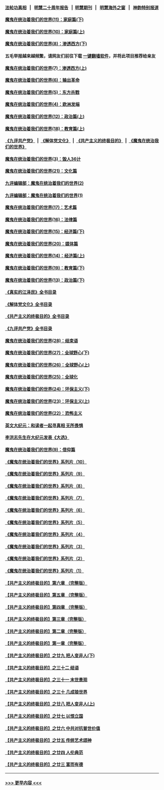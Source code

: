 #### [法轮功真相](https://github.com/gfw-breaker/truth/blob/master/README.md?t=0) &nbsp;&nbsp;|&nbsp;&nbsp; [明慧二十周年报告](https://github.com/gfw-breaker/mh-reports/blob/master/README.md?t=0) &nbsp;&nbsp;|&nbsp;&nbsp;[明慧期刊](https://github.com/gfw-breaker/mh-qikan) &nbsp;&nbsp;|&nbsp;&nbsp; [明慧海外之窗](https://github.com/gfw-breaker/mh-news/blob/master/README.md?t=0) &nbsp;&nbsp;|&nbsp;&nbsp; [神韵特别报道](https://github.com/gfw-breaker/mh-news/blob/master/shenyun.md?t=0)
#### [魔鬼在统治着我们的世界(11)：家庭篇(下)](../pages/nsc422/n10440961.md?t=12130550) 
#### [魔鬼在统治着我们的世界(10)：家庭篇(上)](../pages/nsc422/n10435448.md?t=12130550) 
#### [魔鬼在统治着我们的世界(8)：渗透西方(下)](../pages/nsc422/n10429603.md?t=12130550) 
#### 五毛举报越来越频繁，请网友们前往下载 [一键翻墙软件](https://github.com/gfw-breaker/ssr-accounts)，并将此项目推荐给亲友
#### [魔鬼在统治着我们的世界(7)：渗透西方(上)](../pages/nsc422/n10426013.md?t=12130550) 
#### [魔鬼在统治着我们的世界(6)：输出革命](../pages/nsc422/n10421536.md?t=12130550) 
#### [魔鬼在统治着我们的世界(5)：东方杀戮](../pages/nsc422/n10417707.md?t=12130550) 
#### [魔鬼在统治着我们的世界(4)：欧洲发端](../pages/nsc422/n10414890.md?t=12130550) 
#### [魔鬼在统治着我们的世界(12)：政治篇(上)](../pages/nsc422/n10444576.md?t=12130550) 
#### [魔鬼在统治着我们的世界(18)：教育篇(上)](../pages/nsc422/n10526970.md?t=12130550) 
#### [《九评共产党》](https://github.com/begood0513/9ping.md/blob/master/README.md) &nbsp;|&nbsp; [《解体党文化》](../../../../jtdwh.md/blob/master/README.md)  &nbsp;|&nbsp; [《共产主义的终极目的》](../../../../gczydzjmd.md/blob/master/README.md) &nbsp;|&nbsp; [《魔鬼在统治我们的世界》](../../../../mgztzwmdsj.md/blob/master/README.md) 
#### [魔鬼在统治着我们的世界(3)：毁人36计](../pages/nsc422/n10411583.md?t=12130550) 
#### [魔鬼在统治着我们的世界(21)：文化篇](../pages/nsc422/n10597706.md?t=12130550) 
#### [九评编辑部：魔鬼在统治着我们的世界(2)](../pages/nsc422/n10410036.md?t=12130550) 
#### [九评编辑部：魔鬼在统治着我们的世界(1)](../pages/nsc422/n10406825.md?t=12130550) 
#### [魔鬼在统治着我们的世界(17)：艺术篇](../pages/nsc422/n10499093.md?t=12130550) 
#### [魔鬼在统治着我们的世界(16)：法律篇](../pages/nsc422/n10485969.md?t=12130550) 
#### [魔鬼在统治着我们的世界(15)：经济篇(下)](../pages/nsc422/n10469975.md?t=12130550) 
#### [魔鬼在统治着我们的世界(20)：媒体篇](../pages/nsc422/n10586579.md?t=12130550) 
#### [魔鬼在统治着我们的世界(14)：经济篇(上)](../pages/nsc422/n10457370.md?t=12130550) 
#### [魔鬼在统治着我们的世界(19)：教育篇(下)](../pages/nsc422/n10564808.md?t=12130550) 
#### [魔鬼在统治着我们的世界(13)：政治篇(下)](../pages/nsc422/n10448270.md?t=12130550) 
#### [《真实的江泽民》全书目录](../pages/nsc422/n13721399.md?t=12130550) 
#### [《解体党文化》全书目录](../pages/nsc422/n13721157.md?t=12130550) 
#### [《共产主义的终极目的》全书目录](../pages/nsc422/n13721048.md?t=12130550) 
#### [《九评共产党》全书目录](../pages/nsc422/n13708085.md?t=12130550) 
#### [魔鬼在统治着我们的世界(28)：结束语](../pages/nsc422/n10936246.md?t=12130550) 
#### [魔鬼在统治着我们的世界(27)：全球野心(下)](../pages/nsc422/n10928319.md?t=12130550) 
#### [魔鬼在统治着我们的世界(26)：全球野心(上)](../pages/nsc422/n10900318.md?t=12130550) 
#### [魔鬼在统治着我们的世界(25)：全球化](../pages/nsc422/n10788205.md?t=12130550) 
#### [魔鬼在统治着我们的世界(24)：环保主义(下)](../pages/nsc422/n10695307.md?t=12130550) 
#### [魔鬼在统治着我们的世界(23)：环保主义(上)](../pages/nsc422/n10688613.md?t=12130550) 
#### [魔鬼在统治着我们的世界(22)：恐怖主义](../pages/nsc422/n10614727.md?t=12130550) 
#### [英文大纪元：和读者一起寻真相 无所畏惧](../pages/nsc422/n12542027.md?t=12130550) 
#### [李洪志先生在大纪元发表《大选》](../pages/nsc422/n12534746.md?t=12130550) 
#### [魔鬼在统治着我们的世界(9)：信仰篇](../pages/nsc422/n10432159.md?t=12130550) 
#### [《魔鬼在统治着我们的世界》系列片（10）](../pages/nsc422/n12292670.md?t=12130550) 
#### [《魔鬼在统治着我们的世界》系列片（9）](../pages/nsc422/n12290859.md?t=12130550) 
#### [《魔鬼在统治着我们的世界》系列片（8）](../pages/nsc422/n12287445.md?t=12130550) 
#### [《魔鬼在统治着我们的世界》系列片（7）](../pages/nsc422/n12283425.md?t=12130550) 
#### [《魔鬼在统治着我们的世界》系列片（6）](../pages/nsc422/n12282314.md?t=12130550) 
#### [《魔鬼在统治着我们的世界》系列片（5）](../pages/nsc422/n12281419.md?t=12130550) 
#### [《魔鬼在统治着我们的世界》系列片（4）](../pages/nsc422/n12274024.md?t=12130550) 
#### [《魔鬼在统治着我们的世界》系列片（3）](../pages/nsc422/n12271322.md?t=12130550) 
#### [《魔鬼在统治着我们的世界》系列片（2）](../pages/nsc422/n12269049.md?t=12130550) 
#### [《魔鬼在统治着我们的世界》系列片（1）](../pages/nsc422/n12267575.md?t=12130550) 
#### [【共产主义的终极目的】第六章 （完整版）](../pages/nsc422/n11428913.md?t=12130550) 
#### [【共产主义的终极目的】第五章 （完整版）](../pages/nsc422/n11428912.md?t=12130550) 
#### [【共产主义的终极目的】第四章 （完整版）](../pages/nsc422/n11428907.md?t=12130550) 
#### [【共产主义的终极目的】第三章（完整版）](../pages/nsc422/n11428848.md?t=12130550) 
#### [【共产主义的终极目的】第二章（完整版）](../pages/nsc422/n11428831.md?t=12130550) 
#### [【共产主义的终极目的】第一章（完整版）](../pages/nsc422/n11417651.md?t=12130550) 
#### [【共产主义的终极目的】之廿九 把人变非人(下)](../pages/nsc422/n11344140.md?t=12130550) 
#### [【共产主义的终极目的】之三十二 结语](../pages/nsc422/n11360535.md?t=12130550) 
#### [【共产主义的终极目的】之三十一 末世景观](../pages/nsc422/n11351129.md?t=12130550) 
#### [【共产主义的终极目的】之三十 几成狼世界](../pages/nsc422/n11348280.md?t=12130550) 
#### [【共产主义的终极目的】之廿八 把人变非人(上)](../pages/nsc422/n11340492.md?t=12130550) 
#### [【共产主义的终极目的】之廿七 以恨立国](../pages/nsc422/n11336944.md?t=12130550) 
#### [【共产主义的终极目的】之廿六 中共对抗普世价值](../pages/nsc422/n11324785.md?t=12130550) 
#### [【共产主义的终极目的】之廿五 传统艺术颂神](../pages/nsc422/n11296396.md?t=12130550) 
#### [【共产主义的终极目的】之廿四 人伦典范](../pages/nsc422/n11296397.md?t=12130550) 
#### [【共产主义的终极目的】之廿三 富而有德](../pages/nsc422/n11283598.md?t=12130550) 

----
#### [ >>> 更早内容 <<< ](../indexes/nsc422-earlier.md)
